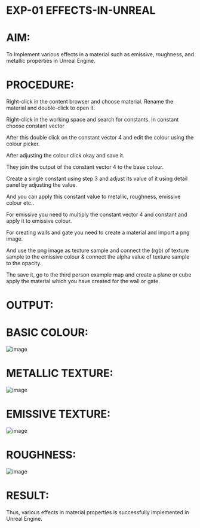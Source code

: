 # EXP-01 EFFECTS-IN-UNREAL
# AIM:
To Implement various effects in a material such as emissive, roughness, and metallic properties in Unreal Engine.

# PROCEDURE:
Right-click in the content browser and choose material. Rename the material and double-click to open it.

Right-click in the working space and search for constants. In constant choose constant vector

After this double click on the constant vector 4 and edit the colour using the colour picker.

After adjusting the colour click okay and save it.

They join the output of the constant vector 4 to the base colour.

Create a single constant using step 3 and adjust its value of it using detail panel by adjusting the value.

And you can apply this constant value to metallic, roughness, emissive colour etc..

For emissive you need to multiply the constant vector 4 and constant and apply it to emissive colour.

For creating walls and gate you need to create a material and import a png image.

And use the png image as texture sample and connect the (rgb) of texture sample to the emissive colour & connect the alpha value of texture sample to the opacity.

The save it, go to the third person example map and create a plane or cube apply the material which you have created for the wall or gate.

# OUTPUT:
# BASIC COLOUR:
![image](https://github.com/user-attachments/assets/e5afe667-8b54-4c47-ac07-c625cd5c258b)


# METALLIC TEXTURE:
![image](https://github.com/user-attachments/assets/b7aeb0e0-44bd-48bb-bba6-1d408cfad6f5)


# EMISSIVE TEXTURE:
![image](https://github.com/user-attachments/assets/a27b6892-b2f8-4a0a-9b0e-d1ceb7e7d693)


# ROUGHNESS:
![image](https://github.com/user-attachments/assets/4ab6cf0e-aca7-4521-9a12-c04ccaa9cedc)


# RESULT:
Thus, various effects in material properties is successfully implemented in Unreal Engine.
